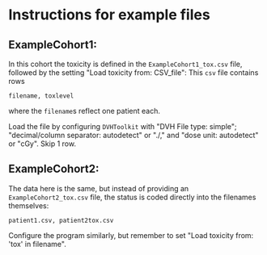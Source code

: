 # Instructions for example files

## ExampleCohort1:
In this cohort the toxicity is defined in the ``ExampleCohort1_tox.csv`` file, followed by the setting "Load toxicity from: CSV_file":
This ``csv`` file contains rows
```
filename, toxlevel
```
where the ``filename``s reflect one patient each.

Load the file by configuring ``DVHToolkit`` with "DVH File type: simple"; "decimal/column separator: autodetect" or "./," and "dose unit: autodetect" or "cGy". Skip 1 row.

## ExampleCohort2:
The data here is the same, but instead of providing an ``ExampleCohort2_tox.csv`` file, the status is coded directly into the filenames themselves:
```
patient1.csv, patient2tox.csv
```
Configure the program similarly, but remember to set "Load toxicity from: 'tox' in filename".